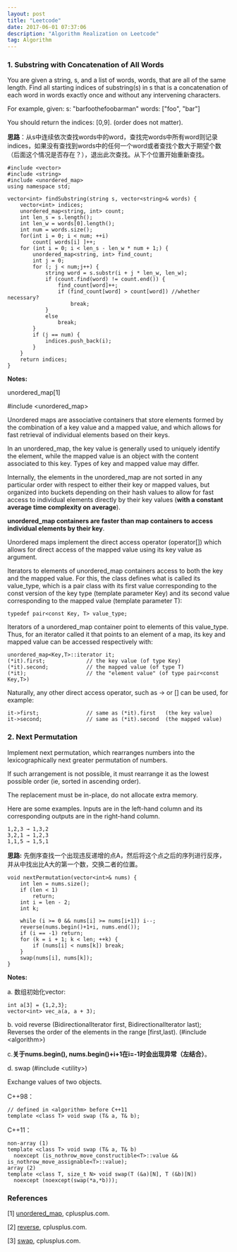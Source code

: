 ```yaml
---
layout: post
title: "Leetcode"
date: 2017-06-01 07:37:06 
description: "Algorithm Realization on Leetcode"
tag: Algorithm
---
```



### 1. Substring with Concatenation of All Words

You are given a string, s, and a list of words, words, that are all of the same length. Find all starting indices of substring(s) in s that is a concatenation of each word in words exactly once and without any intervening characters.

For example, given:
s: "barfoothefoobarman"
words: ["foo", "bar"]

You should return the indices: [0,9].
(order does not matter).

**思路**：从s中连续依次查找words中的word，查找完words中所有word则记录indices，如果没有查找到words中的任何一个word或者查找个数大于期望个数（后面这个情况是否存在？），退出此次查找。从下个位置开始重新查找。

	#include <vector>
	#include <string>
	#include <unordered_map>
	using namespace std;
	
	vector<int> findSubstring(string s, vector<string>& words) {
		vector<int> indices;
		unordered_map<string, int> count;
		int len_s = s.length();
		int len_w = words[0].length();
		int num = words.size();
		for(int i = 0; i < num; ++i)
			count[ words[i] ]++;
		for (int i = 0; i < len_s - len_w * num + 1;) {
			unordered_map<string, int> find_count;
			int j = 0;
			for (; j < num;j++) {
				string word = s.substr(i + j * len_w, len_w);
				if (count.find(word) != count.end()) {
					find_count[word]++;
					if (find_count[word] > count[word]) //whether necessary?
						break;
				}
				else
					break;
			}
			if (j == num) {
				indices.push_back(i);
			}
		}
		return indices;	
	}

**Notes:**

unordered_map[1]

\#include <unordered_map\>

Unordered maps are associative containers that store elements formed by the combination of a key value and a mapped value, and which allows for fast retrieval of individual elements based on their keys.

In an unordered_map, the key value is generally used to uniquely identify the element, while the mapped value is an object with the content associated to this key. Types of key and mapped value may differ.

Internally, the elements in the unordered_map are not sorted in any particular order with respect to either their key or mapped values, but organized into buckets depending on their hash values to allow for fast access to individual elements directly by their key values (**with a constant average time complexity on average**).

**unordered_map containers are faster than map containers to access individual elements by their key**.

Unordered maps implement the direct access operator (operator[]) which allows for direct access of the mapped value using its key value as argument.

Iterators to elements of unordered_map containers access to both the key and the mapped value. For this, the class defines what is called its value_type, which is a pair class with its first value corresponding to the const version of the key type (template parameter Key) and its second value corresponding to the mapped value (template parameter T):

	typedef pair<const Key, T> value_type;

Iterators of a unordered_map container point to elements of this value_type. Thus, for an iterator called it that points to an element of a map, its key and mapped value can be accessed respectively with:

	unordered_map<Key,T>::iterator it;
	(*it).first;             // the key value (of type Key)
	(*it).second;            // the mapped value (of type T)
	(*it);                   // the "element value" (of type pair<const Key,T>)

Naturally, any other direct access operator, such as -> or [] can be used, for example:

	it->first;               // same as (*it).first   (the key value)
	it->second;              // same as (*it).second  (the mapped value) 


### 2. Next Permutation

Implement next permutation, which rearranges numbers into the lexicographically next greater permutation of numbers.

If such arrangement is not possible, it must rearrange it as the lowest possible order (ie, sorted in ascending order).

The replacement must be in-place, do not allocate extra memory.

Here are some examples. Inputs are in the left-hand column and its corresponding outputs are in the right-hand column.

	1,2,3 → 1,3,2
	3,2,1 → 1,2,3
	1,1,5 → 1,5,1

**思路:**
先倒序查找一个出现违反递增的点A，然后将这个点之后的序列进行反序，并从中找出比A大的第一个数，交换二者的位置。

    void nextPermutation(vector<int>& nums) {
    	int len = nums.size();
    	if (len < 1)
    		return;
    	int i = len - 2;
    	int k;
    
    	while (i >= 0 && nums[i] >= nums[i+1]) i--;
    	reverse(nums.begin()+1+i, nums.end());
    	if (i == -1) return;
    	for (k = i + 1; k < len; ++k) {
    		if (nums[i] < nums[k]) break;
    	}
    	swap(nums[i], nums[k]);
    }

**Notes:**

a. 数组初始化vector: 

	int a[3] = {1,2,3};
	vector<int> vec_a(a, a + 3);

b. void reverse (BidirectionalIterator first, BidirectionalIterator last); Reverses the order of the elements in the range [first,last). (#include <algorithm\>)

c.**关于nums.begin(), nums.begin()+i+1在i=-1时会出现异常（左结合）**。

d. swap (#include <utility\>)

Exchange values of two objects.

C++98：

	// defined in <algorithm> before C++11
	template <class T> void swap (T& a, T& b);

C++11：

	non-array (1)	
	template <class T> void swap (T& a, T& b)
	  noexcept (is_nothrow_move_constructible<T>::value && is_nothrow_move_assignable<T>::value);
	array (2)	
	template <class T, size_t N> void swap(T (&a)[N], T (&b)[N])
	  noexcept (noexcept(swap(*a,*b)));

### References

[1] [unordered_map](http://www.cplusplus.com/reference/unordered_map/unordered_map/), cplusplus.com.

[2] [reverse](http://www.cplusplus.com/reference/algorithm/reverse/), cplusplus.com.

[3] [swap](http://www.cplusplus.com/reference/utility/swap/), cplusplus.com.